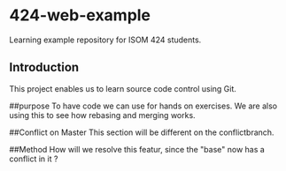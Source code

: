 # 424-web-example
Learning example repository for ISOM 424 students.

## Introduction
This project enables us to learn source code control using Git.

##purpose
To have code we can use for hands on exercises. We are also using this to see how rebasing and merging works.

##Conflict on Master
This section will be different on the conflictbranch.

##Method
How will we resolve this featur, since the "base" now has a conflict in it ?